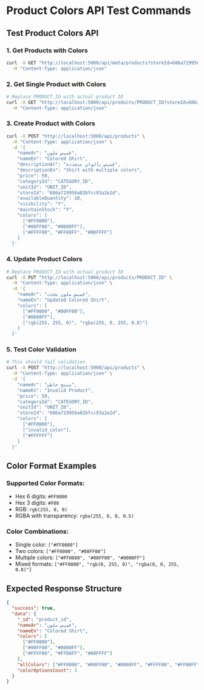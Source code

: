 # Product Colors API Test Commands

## Test Product Colors API

### 1. Get Products with Colors
```bash
curl -X GET "http://localhost:5000/api/meta/products?storeId=686a719956a82bfcc93a2e2d" \
  -H "Content-Type: application/json"
```

### 2. Get Single Product with Colors
```bash
# Replace PRODUCT_ID with actual product ID
curl -X GET "http://localhost:5000/api/products/PRODUCT_ID?storeId=686a719956a82bfcc93a2e2d" \
  -H "Content-Type: application/json"
```

### 3. Create Product with Colors
```bash
curl -X POST "http://localhost:5000/api/products" \
  -H "Content-Type: application/json" \
  -d '{
    "nameAr": "قميص ملون",
    "nameEn": "Colored Shirt",
    "descriptionAr": "قميص بألوان متعددة",
    "descriptionEn": "Shirt with multiple colors",
    "price": 50,
    "categoryId": "CATEGORY_ID",
    "unitId": "UNIT_ID",
    "storeId": "686a719956a82bfcc93a2e2d",
    "availableQuantity": 10,
    "visibility": "Y",
    "maintainStock": "Y",
    "colors": [
      ["#FF0000"],
      ["#00FF00", "#0000FF"],
      ["#FFFF00", "#FF00FF", "#00FFFF"]
    ]
  }'
```

### 4. Update Product Colors
```bash
# Replace PRODUCT_ID with actual product ID
curl -X PUT "http://localhost:5000/api/products/PRODUCT_ID" \
  -H "Content-Type: application/json" \
  -d '{
    "nameAr": "قميص ملون محدث",
    "nameEn": "Updated Colored Shirt",
    "colors": [
      ["#FF0000", "#00FF00"],
      ["#0000FF"],
      ["rgb(255, 255, 0)", "rgba(255, 0, 255, 0.8)"]
    ]
  }'
```

### 5. Test Color Validation
```bash
# This should fail validation
curl -X POST "http://localhost:5000/api/products" \
  -H "Content-Type: application/json" \
  -d '{
    "nameAr": "منتج خاطئ",
    "nameEn": "Invalid Product",
    "price": 50,
    "categoryId": "CATEGORY_ID",
    "unitId": "UNIT_ID",
    "storeId": "686a719956a82bfcc93a2e2d",
    "colors": [
      ["#FF0000"],
      ["invalid_color"],
      ["#FFFFFF"]
    ]
  }'
```

## Color Format Examples

### Supported Color Formats:
- Hex 6 digits: `#FF0000`
- Hex 3 digits: `#F00`
- RGB: `rgb(255, 0, 0)`
- RGBA with transparency: `rgba(255, 0, 0, 0.5)`

### Color Combinations:
- Single color: `["#FF0000"]`
- Two colors: `["#FF0000", "#00FF00"]`
- Multiple colors: `["#FF0000", "#00FF00", "#0000FF"]`
- Mixed formats: `["#FF0000", "rgb(0, 255, 0)", "rgba(0, 0, 255, 0.8)"]`

## Expected Response Structure

```json
{
  "success": true,
  "data": {
    "_id": "product_id",
    "nameAr": "قميص ملون",
    "nameEn": "Colored Shirt",
    "colors": [
      ["#FF0000"],
      ["#00FF00", "#0000FF"],
      ["#FFFF00", "#FF00FF", "#00FFFF"]
    ],
    "allColors": ["#FF0000", "#00FF00", "#0000FF", "#FFFF00", "#FF00FF", "#00FFFF"],
    "colorOptionsCount": 3
  }
}
``` 